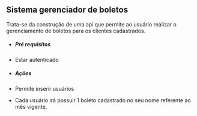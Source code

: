 ## Sistema gerenciador de boletos

Trata-se da construção de uma api que permite ao usuário realizar o gerenciamento de boletos para os clientes cadastrados.
- <h5> Pré requisitos </h5>
- Estar autenticado

- <h5> Ações </h5>
- Permite inserir usuários
- Cada usuário irá possuir 1 boleto cadastrado no seu nome referente ao mês vigente.
